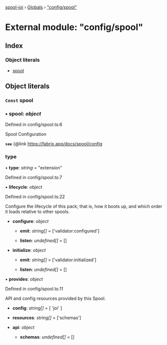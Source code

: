[spool-joi](../README.md) › [Globals](../globals.md) › ["config/spool"](_config_spool_.md)

# External module: "config/spool"

## Index

### Object literals

* [spool](_config_spool_.md#const-spool)

## Object literals

### `Const` spool

### ▪ **spool**: *object*

Defined in config/spool.ts:6

Spool Configuration

**`see`** {@link https://fabrix.app/docs/spool/config

###  type

• **type**: *string* = "extension"

Defined in config/spool.ts:7

▪ **lifecycle**: *object*

Defined in config/spool.ts:22

Configure the lifecycle of this pack; that is, how it boots up, and which
order it loads relative to other spools.

* **configure**: *object*

  * **emit**: *string[]* =  ['validator:configured']

  * **listen**: *undefined[]* =  []

* **initialize**: *object*

  * **emit**: *string[]* =  ['validator:initialized']

  * **listen**: *undefined[]* =  []

▪ **provides**: *object*

Defined in config/spool.ts:11

API and config resources provided by this Spool.

* **config**: *string[]* =  [ 'joi' ]

* **resources**: *string[]* =  ['schemas']

* **api**: *object*

  * **schemas**: *undefined[]* =  []
